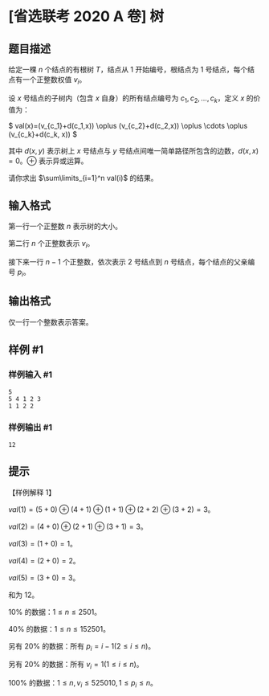 # [省选联考 2020 A 卷] 树

## 题目描述

给定一棵 $n$ 个结点的有根树 $T$，结点从 $1$ 开始编号，根结点为 $1$ 号结点，每个结点有一个正整数权值 $v_i$。

设 $x$ 号结点的子树内（包含 $x$ 自身）的所有结点编号为 $c_1,c_2,\dots,c_k$，定义 $x$ 的价值为：

$
val(x)=(v_{c_1}+d(c_1,x)) \oplus (v_{c_2}+d(c_2,x)) \oplus \cdots \oplus (v_{c_k}+d(c_k, x))
$

其中 $d(x,y)$ 表示树上 $x$ 号结点与 $y$ 号结点间唯一简单路径所包含的边数，$d(x,x) = 0$。$\oplus$ 表示异或运算。

请你求出 $\sum\limits_{i=1}^n val(i)$ 的结果。


## 输入格式

第一行一个正整数 $n$ 表示树的大小。

第二行 $n$ 个正整数表示 $v_i$。

接下来一行 $n-1$ 个正整数，依次表示 $2$ 号结点到 $n$ 号结点，每个结点的父亲编号 $p_i$。


## 输出格式

仅一行一个整数表示答案。

## 样例 #1

### 样例输入 #1
```
5
5 4 1 2 3
1 1 2 2
```

### 样例输出 #1

```
12
```

## 提示

【样例解释 $1$】

$val(1)=(5+0)\oplus(4+1)\oplus(1+1)\oplus(2+2)\oplus(3+2)=3$。

$val(2)=(4+0)\oplus(2+1)\oplus(3+1) = 3$。

$val(3)=(1+0)=1$。

$val(4)=(2+0)=2$。

$val(5)=(3+0)=3$。

和为 $12$。

$10\%$ 的数据：$1\leq n\leq 2501$。

$40\%$ 的数据：$1\leq n\leq 152501$。

另有 $20\%$ 的数据：所有 $p_i=i-1 (2\leq i\leq n)$。

另有 $20\%$ 的数据：所有 $v_i=1 (1\leq i\leq n)$。

$100\%$ 的数据：$1\leq n,v_i \leq 525010,1\leq p_i\leq n$。

